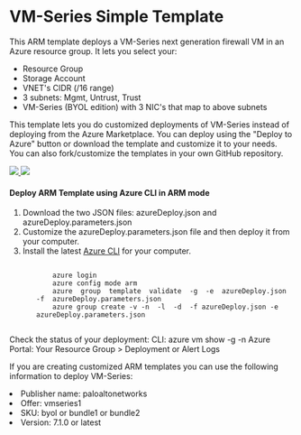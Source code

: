 # VM-Series Simple Template
This ARM template deploys a VM-Series next generation firewall VM in an Azure resource group. It lets you select your:
* Resource Group
* Storage Account
* VNET's CIDR (/16 range)
* 3 subnets: Mgmt, Untrust, Trust
* VM-Series (BYOL edition) with 3 NIC's that map to above subnets

This template lets you do customized deployments of VM-Series instead of deploying from the Azure Marketplace. You can deploy using the "Deploy to Azure" button or download the template and customize it to your needs. You can also fork/customize the templates in your own GitHub repository.

<p>
<a href="https://portal.azure.com/#create/Microsoft.Template/uri/https%3A%2F%2Fraw.githubusercontent.com%2FPaloAltoNetworks%2Fazure%2Fmaster%2Fvmseries-simple-template%2FazureDeploy.json" target="_blank">
    <img src="http://azuredeploy.net/deploybutton.png"/>
</a>
<a href="http://armviz.io/#/?load=https%3A%2F%2Fraw.githubusercontent.com%2FPaloAltoNetworks%2Fazure%2Fmaster%2Fvmseries-simple-template%2FazureDeploy.json">
    <img src="https://camo.githubusercontent.com/536ab4f9bc823c2e0ce72fb610aafda57d8c6c12/687474703a2f2f61726d76697a2e696f2f76697375616c697a65627574746f6e2e706e67" data-canonical-src="http://armviz.io/visualizebutton.png" style="max-width:100%;">
</a>
</p>

<h4>Deploy ARM Template using Azure CLI in ARM mode</h4>
<ol>
<li> Download the two JSON files: azureDeploy.json and azureDeploy.parameters.json
<li> Customize the azureDeploy.parameters.json file and then deploy it from your computer.
<li> Install the latest <a href="https://azure.microsoft.com/en-us/documentation/articles/xplat-cli-install/">Azure CLI</a> for your computer.</li>
    <ul>     
    <code>
    azure login
    azure config mode arm
    azure  group  template  validate  -g <YourResourceGroupName> -e  azureDeploy.json   -f  azureDeploy.parameters.json
    azure group create -v -n <YourResourceGroupName> -l <AzureRegion> -d <DeploymentLabel> -f azureDeploy.json -e azureDeploy.parameters.json
    </code>
 </ol>
Check the status of your deployment:
    CLI: azure vm show -g <YourResourceGroupName> -n <DeploymentLabel>
    Azure Portal: Your Resource Group > Deployment or Alert Logs
<p>
If you are creating customized ARM templates you can use the following information to deploy VM-Series:
<li> Publisher name: paloaltonetworks
<li> Offer: vmseries1
<li> SKU: byol or bundle1 or bundle2
<li> Version: 7.1.0 or latest